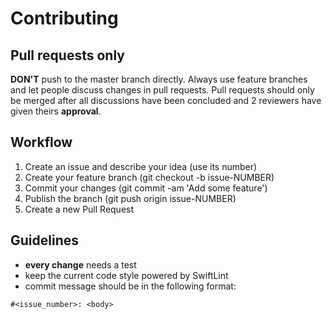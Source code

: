 # Contributing

## Pull requests only

__DON'T__ push to the master branch directly. Always use feature branches and let people discuss changes in pull requests.
Pull requests should only be merged after all discussions have been concluded and 2 reviewers have given theirs __approval__.

## Workflow

1. Create an issue and describe your idea (use its number)
2. Create your feature branch (git checkout -b issue-NUMBER)
3. Commit your changes (git commit -am 'Add some feature')
4. Publish the branch (git push origin issue-NUMBER)
5. Create a new Pull Request

## Guidelines

- __every change__ needs a test
- keep the current code style powered by SwiftLint
- commit message should be in the following format:
```
#<issue_number>: <body>
```
